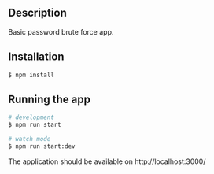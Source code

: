 ## Description

Basic password brute force app.

## Installation

```bash
$ npm install
```

## Running the app

```bash
# development
$ npm run start

# watch mode
$ npm run start:dev
```

The application should be available on http://localhost:3000/
